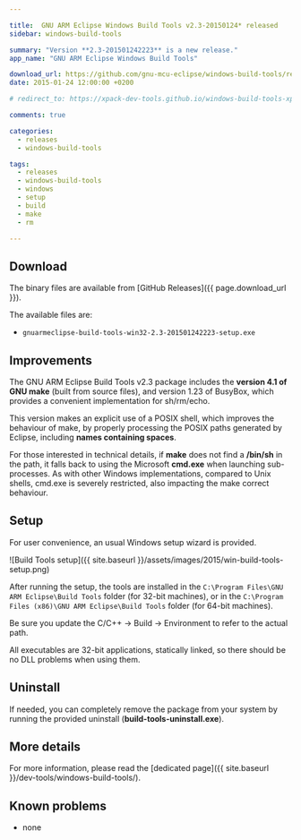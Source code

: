 ```yaml
---

title:  GNU ARM Eclipse Windows Build Tools v2.3-20150124* released
sidebar: windows-build-tools

summary: "Version **2.3-201501242223** is a new release."
app_name: "GNU ARM Eclipse Windows Build Tools"

download_url: https://github.com/gnu-mcu-eclipse/windows-build-tools/releases/tag/v2.3/
date: 2015-01-24 12:00:00 +0200

# redirect_to: https://xpack-dev-tools.github.io/windows-build-tools-xpack/blog/2015/01/24/windows-build-tools-v2.3-20150124-released/

comments: true

categories:
  - releases
  - windows-build-tools

tags:
  - releases
  - windows-build-tools
  - windows
  - setup
  - build
  - make
  - rm

---
```


## Download

The binary files are available from [GitHub Releases]({{ page.download_url }}).

The available files are:

* `gnuarmeclipse-build-tools-win32-2.3-201501242223-setup.exe`

## Improvements

The GNU ARM Eclipse Build Tools v2.3 package includes the **version 4.1 of GNU make** (built from source files), and version 1.23 of BusyBox, which provides a convenient implementation for sh/rm/echo.

This version makes an explicit use of a POSIX shell, which improves the behaviour of make, by properly processing the POSIX paths generated by Eclipse, including **names containing spaces**.

For those interested in technical details, if **make** does not find a **/bin/sh** in the path, it falls back to using the Microsoft **cmd.exe** when launching sub-processes. As with other Windows implementations, compared to Unix shells, cmd.exe is severely restricted, also impacting the make correct behaviour.

## Setup

For user convenience, an usual Windows setup wizard is provided.

![Build Tools setup]({{ site.baseurl }}/assets/images/2015/win-build-tools-setup.png)

After running the setup, the tools are installed in the `C:\Program Files\GNU ARM Eclipse\Build Tools` folder (for 32-bit machines), or in the `C:\Program Files (x86)\GNU ARM Eclipse\Build Tools` folder (for 64-bit machines).

Be sure you update the C/C++ → Build → Environment to refer to the actual path.

All executables are 32-bit applications, statically linked, so there should be no DLL problems when using them.

## Uninstall

If needed, you can completely remove the package from your system by running the provided uninstall (**build-tools-uninstall.exe**).

## More details

For more information, please read the [dedicated page]({{ site.baseurl }}/dev-tools/windows-build-tools/).

## Known problems

* none

